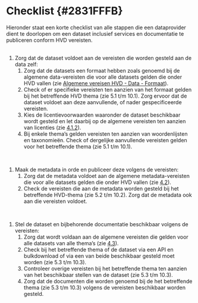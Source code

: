 # Checklist {#2831FFFB}

Hieronder staat een korte checklist van alle stappen die een dataprovider dient te doorlopen om een dataset inclusief services en documentatie te publiceren conform HVD vereisten.<br/>
<br/>
<ol><li>Zorg dat de dataset voldoet aan de vereisten die worden gesteld aan de data zelf:
  <ol><li>Zorg dat de datasets een formaat hebben zoals genoemd bij de algemene data-vereisten die voor alle datasets gelden die onder HVD vallen (zie <a href='#120E3368'>Algemene vereisen HVD - Data - Formaat</a>).</li>
<li>Check of er specifieke vereisten ten aanzien van het formaat gelden bij het betreffende HVD thema (zie 5.1 t/m 10.1). Zorg ervoor dat de dataset voldoet aan deze aanvullende, of nader gespecificeerde vereisten.</li>
<li>Kies de licentievoorwaarden waaronder de dataset beschikbaar wordt gesteld en let daarbij op de algemene vereisten ten aanzien van licenties (zie <a href='#0A0CAE2E'>4.1.2</a>).</li>
<li>Bij enkele thema’s gelden vereisten ten aanzien van woordenlijsten en taxonomieën. Check of dergelijke aanvullende vereisten gelden voor het betreffende thema (zie 5.1 t/m 10.1).</li>
</ol>
</li>
</ol>
<br/>
<ol><li>Maak de metadata in orde en publiceer deze volgens de vereisten:
  <ol><li>Zorg dat de metadata voldoet aan de algemene metadata-vereisten die voor alle datasets gelden die onder HVD vallen (zie <a href='#650CD6EF'>4.2</a>).</li>
<li>Check de vereisten die aan de metadata worden gesteld bij het betreffende HVD-thema (zie 5.2 t/m 10.2). Zorg dat de metadata ook aan die vereisten voldoet.</li>
</ol>
</li>
</ol>
<br/>
<ol><li>Stel de dataset en bijbehorende documentatie beschikbaar volgens de vereisten:
  <ol><li>Zorg dat wordt voldaan aan de algemene vereisten die gelden voor alle datasets van alle thema’s (zie <a href='#37E1B35B'>4.3</a>).</li>
<li>Check bij het betreffende thema of de dataset via een API en bulkdownload of via een van beide beschikbaar gesteld moet worden (zie 5.3 t/m 10.3). </li>
<li>Controleer overige vereisten bij het betreffende thema ten aanzien van het beschikbaar stellen van de dataset (zie 5.3 t/m 10.3).</li>
<li>Zorg dat de documenten die worden genoemd bij de het betreffende thema (zie 5.3 t/m 10.3) volgens de vereisten beschikbaar worden gesteld.</li>
</ol>
</li>
</ol>

